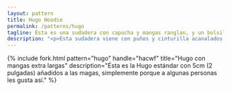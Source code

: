 ```yaml
---
layout: pattern
title: Hugo Hoodie
permalink: /patterns/hugo
tagline: Ésta es una sudadera con capucha y mangas ranglan, y un bolsillo frontal
description: "<p>Esta sudadera viene con puños y cinturilla acanalados. Es holgada y casual. Cómoda pero cool.</p>"
---
```

{% include fork.html
    pattern="hugo"
    handle="hacwf"
    title="Hugo con mangas extra largas"
    description="Ésta es la Hugo estándar con 5cm (2 pulgadas) añadidos a las magas, simplemente porque a algunas personas les gusta así."
%}

